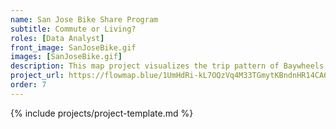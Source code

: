 ```yaml
---
name: San Jose Bike Share Program
subtitle: Commute or Living?
roles: [Data Analyst]
front_image: SanJoseBike.gif
images: [SanJoseBike.gif]
description: This map project visualizes the trip pattern of Baywheels in San Jose. Selectively evaluated trips pre-pandemic versus trips after-pandemic
project_url: https://flowmap.blue/1UmHdRi-kL7OQzVq4M33TGmytKBndnHR14CA6mtvJ9Jc?v=37.330731%2C-121.874337%2C12.68%2C0%2C0&a=0&as=1&b=1&bo=92&c=0&ca=1&d=0&fe=1&lt=1&lfm=ALL&t=20190101T000000%2C20220101T000000&col=BurgYl&f=38
order: 7
---
```


{% include projects/project-template.md %}